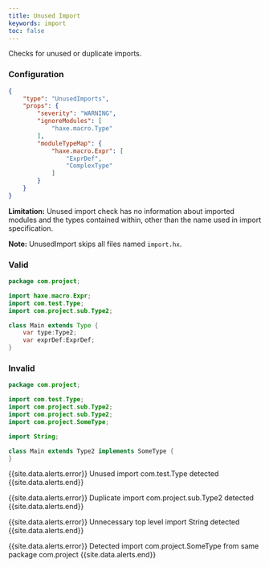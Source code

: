 ```yaml
---
title: Unused Import
keywords: import
toc: false
---
```


Checks for unused or duplicate imports.

### Configuration

```json
{
    "type": "UnusedImports",
    "props": {
        "severity": "WARNING",
        "ignoreModules": [
            "haxe.macro.Type"
        ],
        "moduleTypeMap": {
            "haxe.macro.Expr": [
                "ExprDef",
                "ComplexType"
            ]
        }
    }
}
```

**Limitation:** Unused import check has no information about imported modules and the types contained within, other than the name used in import specification.

**Note:** UnusedImport skips all files named `import.hx`.

### Valid

```java
package com.project;

import haxe.macro.Expr;
import com.test.Type;
import com.project.sub.Type2;

class Main extends Type {
    var type:Type2;
    var exprDef:ExprDef;
}
```

### Invalid

```java
package com.project;

import com.test.Type;
import com.project.sub.Type2;
import com.project.sub.Type2;
import com.project.SomeType;

import String;

class Main extends Type2 implements SomeType {
}
```

{{site.data.alerts.error}} Unused import com.test.Type detected {{site.data.alerts.end}}

{{site.data.alerts.error}} Duplicate import com.project.sub.Type2 detected {{site.data.alerts.end}}

{{site.data.alerts.error}} Unnecessary top level import String detected {{site.data.alerts.end}}

{{site.data.alerts.error}} Detected import com.project.SomeType from same package com.project {{site.data.alerts.end}}